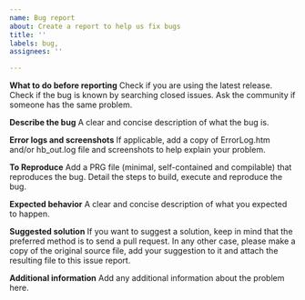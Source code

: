 ```yaml
---
name: Bug report
about: Create a report to help us fix bugs
title: ''
labels: bug,
assignees: ''

---
```


**What to do before reporting**
Check if you are using the latest release.
Check if the bug is known by searching closed issues.
Ask the community if someone has the same problem.

**Describe the bug**
A clear and concise description of what the bug is.

**Error logs and screenshots**
If applicable, add a copy of ErrorLog.htm and/or hb_out.log file and screenshots to help explain your problem.

**To Reproduce**
Add a PRG file (minimal, self-contained and compilable) that reproduces the bug.
Detail the steps to build, execute and reproduce the bug.

**Expected behavior**
A clear and concise description of what you expected to happen.

**Suggested solution**
If you want to suggest a solution, keep in mind that the preferred method is to send a pull request. In any other case, please make a copy of the original source file, add your suggestion to it and attach the resulting file to this issue report.

**Additional information**
Add any additional information about the problem here.

